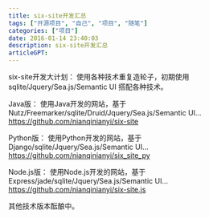 ```yaml
---
title: six-site开发汇总
tags: ["开源项目", "自己", "项目", "随笔"]
categories: ["项目"]
date: 2016-01-14 23:40:03
description: six-site开发汇总
articleGPT: 
---
```


six-site开发大计划： 使用各种技术重复造轮子，初期使用sqlite/Jquery/Sea.js/Semantic UI 搭配各种技术。  
  
Java版： 使用Java开发的网站，基于Nutz/Freemarker/sqlite/Druid/Jquery/Sea.js/Semantic UI…
<https://github.com/nianqinianyi/six-site>

Python版： 使用Python开发的网站，基于Django/sqlite/Jquery/Sea.js/Semantic UI…
<https://github.com/nianqinianyi/six_site_py>

Node.js版： 使用Node.js开发的网站，基于Express/jade/sqlite/Jquery/Sea.js/Semantic UI…
<https://github.com/nianqinianyi/six-site.js>

其他技术版本酝酿中。  
